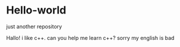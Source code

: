 # Hello-world
just another repository

Hallo! i like c++. can you help me learn c++? sorry my english is bad
